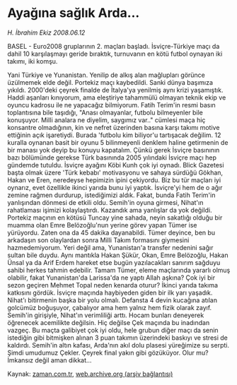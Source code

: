 # Ayağına sağlık Arda...

*H. İbrahim Ekiz 2008.06.12*

<tr><td class="metin" colspan="2" style="padding-top: 20px; padding-left: 5px; padding-right: 10px;">BASEL - Euro2008 gruplarının 2. maçları başladı. İsviçre-Türkiye maçı da dahil 10 karşılaşmayı geride bıraktık, turnuvanın en kötü futbol oynayan iki takımı, iki komşu.</td></tr><tr><td class="metin" colspan="2" style="padding-top: 20px; padding-left: 5px; padding-right: 10px;"><p>Yani Türkiye ve Yunanistan. Yenilip de alkış alan mağlupları görünce üzülmemek elde değil. Portekiz maçı kaybedildi. Sanki dünya başımıza yıkıldı. 2000'deki çeyrek finalde de İtalya'ya yenilmiş aynı krizi yaşamıştık. Haddi aşanları kınıyorum, ama eleştiriye tahammülü olmayan teknik ekip ve oyuncu kadrosu ile ne yapacağız bilmiyorum. Fatih Terim'in resmi basın toplantısına bile taşıdığı, "Anası olmayanlar, futbolu bilmeyenler bile konuşuyor. Milli analara ne diyelim, saygımız var.." cümlesi maça hiç konsantre olmadığının, kin ve nefret üzerinden basına karşı takımı motive ettiğinin açık işaretiydi. Burada 'futbolu kim biliyor'u tartışacak değilim. 12 kuralla oynanan basit bir oyunu 5 bilinmeyenli denklem haline getirmenin de bir manası yok deyip bu konuyu kapatalım. Çünkü gerek İsviçre basınının bazı bölümünde gerekse Türk basınında 2005 yılındaki İsviçre maçı hep gündemde tutuldu. İsviçre ayağını Köbi Kunh çok iyi oynadı. Blick Gazetesi başta olmak üzere 'Türk kebabı' motivasyonu ve sahaya sürdüğü Gökhan, Hakan ve Eren, neredeyse hepimizin ipini çekiyordu. Biz bu tür maçları iyi oynarız, evet özellikle ikinci yarıda bunu iyi yaptık. İsviçre'yi hem de o ağır zemine rağmen durdurup, istediğimizi aldık. Fakat, bunda Fatih Terim'in yanlışından dönmesi de etkili oldu. Semih'in oyuna girmesi, Nihat'ın rahatlaması işimizi kolaylaştırdı. Kazandık ama yanlışlar da yok değildi. Portekiz maçının en kötüsü Tuncay yine sahada, neyin sakatlığı olduğu bir muamma olan Emre Belözoğlu'nun yerine görev yapan Tümer ise yürüyordu. Zaten ona da 45 dakika dayanabildi. Tümer deyince, ben bu arkadaşın son olaylardan sonra Milli Takım formasını giymesini hazmedemiyorum. Yeri değil ama, Yunanistan'a transfer nedenini sağır sultan bile duydu. Aynı mantıkla Hakan Şükür, Okan, Emre Belözoğlu, Hakan Ünsal ya da Arif Erdem hareket etse bugün yazılacakları sanırım sağduyu sahibi herkes tahmin edebilir. Tamam Tümer, eleme maçlarında yararlı olmuş olabilir, fakat Yunanistan'da Larissa'da ne yaptı Allah aşkına? Çok iyi bir sezon geçiren Mehmet Topal neden kenarda oturur? İkinci yarıda takıma katkısını gördük. İsviçre maçında haybiyeden giden bir ilk yarı yaşadık. Nihat'ı bitirmenin başka bir yolu olmalı. Defansta 4 devin kucağına atılan golcümüz boğuşuyor, çabalıyor ama hem yalnız hem fizik olarak zayıf. Semih'in girişiyle, Nihat'ın verimliliği arttı. Hocam bunları deneyerek öğrenecek acemilikte değilsin. Hiç değilse Çek maçında bu inadından vazgeç. Bu maçta galibiyet çok iyi oldu, hele grubun diğer maçı da senin istediğin gibi bitmişken alınan 3 puan takımın üzerindeki baskıyı ve stresi de kaldırdı. Semih'in altın kafası, Arda'nın akıl dolu plasesi yüreğimize su serpti. Şimdi umudumuz Çekler. Çeyrek final yakın gibi gözüküyor. Olur mu? İmkansız değil aman dikkat...<br/></p></td></tr>

Kaynak: [zaman.com.tr](http://zaman.com.tr/yazar.do?yazino=701143), [web.archive.org (arşiv bağlantısı)](http://web.archive.org/web/20080813121743/http://zaman.com.tr:80/yazar.do?yazino=701143)
